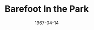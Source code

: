 ---
title: Barefoot In the Park
date: 1967-04-14
closing_date: 1967-04-29
layout: productions
featured_image: 
image_caption:
image_credit:
playbill:
category:
Theatre: Theatre Jacksonville
Venue: Little Theatre
cast:
  Corie Bratter: Marcy Massaniso
  Telephone Repair Man: Jerry Allen
  Delivery Man: Sam Helfrich
  Paul Bratter: Harry Hodge
  Corie's Mother, Mrs. Banks: Judith Jett
  Victor Velasco: Marshall Grauer
crew:
  Director: George Ballis
  Scenic Design: Larry Riddle
  Stage Manager: Al Gimbel
  Costumes: Lois Stewart
  Properties: 
    - Helen Roberts
    - Maria Alaracon
    - Gladys Dale
    - Lyn Lazarus
  Make-up:
    - Jan Davis
    - Mary Francis Thornhill
  Lighting:
    - Ellen Black
    - Peggy Miller
  Scenery:
    - Bob Agnew
    - Gwuyda Agnew
    - Walter Quattlebaum
    - Maria Alaracon
    - Helen Roberts
    - Gladys Dale
    - Peggy Miller
    - David Witten
    - Lyn Lazarus
    - Norman Howard
    - Charles Vance
  About the Cast notes: Jean Goodman
  Photograph of Mr. Ballis: Judith Gefter
external_links:
---